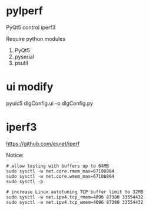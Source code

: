 # pyIperf

PyQt5 control iperf3

Require python modules

1. PyQt5
2. pyserial
3. psutil

# ui modify

pyuic5 dlgConfig.ui -o dlgConfig.py

# iperf3

 https://github.com/esnet/iperf

Notice:

```
# allow testing with buffers up to 64MB 
sudo sysctl -w net.core.rmem_max=67108864
sudo sysctl -w net.core.wmem_max=67108864
sudo sysctl -p
```

```
# increase Linux autotuning TCP buffer limit to 32MB
sudo sysctl -w net.ipv4.tcp_rmem=4096 87380 33554432
sudo sysctl -w net.ipv4.tcp_wmem=4096 87380 33554432
```
